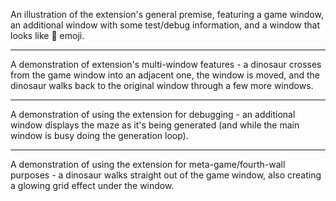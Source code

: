 An illustration of the extension's general premise, featuring a game window, an additional window with some test/debug information, and a window that looks like 👀 emoji.

---

A demonstration of extension's multi-window features - a dinosaur crosses from the game window into an adjacent one, the window is moved, and the dinosaur walks back to the original window through a few more windows.

---

A demonstration of using the extension for debugging - an additional window displays the maze as it's being generated (and while the main window is busy doing the generation loop).

---

A demonstration of using the extension for meta-game/fourth-wall purposes - a dinosaur walks straight out of the game window, also creating a glowing grid effect under the window.
